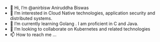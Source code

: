 - 👋 Hi, I’m @anirbisw Aniruddha Biswas
- 👀 I’m interested in Cloud Native technologies, application security and distributed systems.
- 🌱 I’m currently learning Golang . I am proficient in C and Java.
- 💞️ I’m looking to collaborate on Kubernetes and related technologies
- 📫 How to reach me ...

<!---
anirbisw/anirbisw is a ✨ special ✨ repository because its `README.md` (this file) appears on your GitHub profile.
You can click the Preview link to take a look at your changes.
--->
